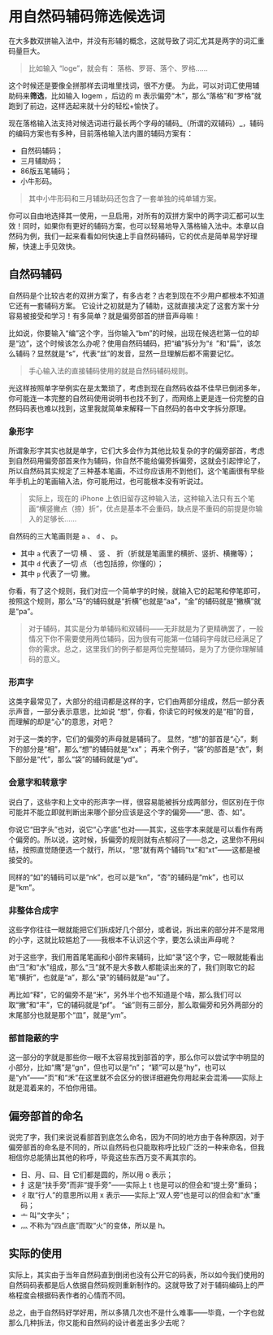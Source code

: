 # 用自然码辅码筛选候选词

在大多数双拼输入法中，并没有形辅的概念，这就导致了词汇尤其是两字的词汇重码量巨大。

> 比如输入 “loge”，就会有： 落格、罗哥、落个、罗格……

这个时候还是要像全拼那样去词堆里找词，很不方便。 为此，可以对词汇使用辅助码来**筛选**，比如输入 logem ，后边的 m 表示偏旁“木”，那么“落格”和“罗格”就跑到了前边，这样选起来就十分的轻松+愉快了。

现在落格输入法支持对候选词进行最长两个字母的辅码_（所谓的双辅码）_，辅码的编码方案也有多种，目前落格输入法内置的辅码方案有：

* 自然码辅码；
* 三月辅助码；
* 86版五笔辅码；
* 小牛形码。

> 其中小牛形码和三月辅助码还包含了一套单独的纯单辅方案。

你可以自由地选择其一使用，一旦启用，对所有的双拼方案中的两字词汇都可以生效！同时，如果你有更好的辅码方案，也可以轻易地导入落格输入法中。本章以自然码为例，我们一起来看看如何快速上手自然码辅码，它的优点是简单易学好理解，快速上手见效快。

## 自然码辅码

自然码是个比较古老的双拼方案了，有多古老？古老到现在不少用户都根本不知道它还有一套辅码方案。 它设计之初就是为了辅助，这就直接决定了这套方案十分容易被接受和学习！有多简单？就是偏旁部首的拼音声母嘛！

比如说，你要输入“编”这个字，当你输入“bm”的时候，出现在候选栏第一位的却是“边”，这个时候该怎么办呢？使用自然码辅码，把“编”拆分为“纟”和“扁”，该怎么辅码？显然就是“s”，代表“丝”的发音，显然一旦理解后都不需要记忆。

> 手心输入法的直接辅码使用的就是自然码辅码规则。

光这样按照单字举例实在是太繁琐了，考虑到现在自然码收益不佳早已倒闭多年，你可能连一本完整的自然码使用说明书也找不到了，而网络上更是连一份完整的自然码码表也难以找到，这里我就简单来解释一下自然码的各中文字拆分原理。

### 象形字

所谓象形字其实也就是单字，它们大多会作为其他比较复杂的字的偏旁部首，考虑到自然码用偏旁部首来作为辅码，你自然不能给偏旁拆偏旁，这就会引起悖论了，所以自然码其实规定了三种基本笔画，不过你应该用不到他们，这个笔画很有早些年手机上的笔画输入法，你可能用过，也可能根本没有听说过。

> 实际上，现在的 iPhone 上依旧留存这种输入法，这种输入法只有五个笔画“横竖撇点（捺）折”，优点是基本不会重码，缺点是不重码的前提是你输入的足够长……

自然码的三大笔画则是 `a` 、 `d` 、 `p`。

* 其中 `a` 代表了一切 横 、 竖 、 折（折就是笔画里的横折、竖折、横撇等）；
* 其中 `d` 代表了一切 点 （也包括捺，你懂的）；
* 其中 `p` 代表了一切 撇。

你看，有了这个规则，我们对应一个简单字的时候，就输入它的起笔和停笔即可，按照这个规则，那么“马”的辅码就是“折横”也就是“aa”，“金”的辅码就是“撇横”就是“pa”。

> 对于辅码，其实是分为单辅码和双辅码——无非就是为了更精确罢了，一般情况下你不需要使用两位辅码，因为很有可能第一位辅码字母就已经满足了你的需求。总之，这里我们的例子都是两位完整辅码，是为了方便你理解辅码的意义。

### 形声字

这类字最常见了，大部分的组词都是这样的字，它们由两部分组成，然后一部分表示声音，一部分表示意思，比如说 “想”，你看，你读它的时候发的是“相”的音，而理解的却是“心”的意思，对吧？

对于这一类的字，它们的偏旁的声母就是辅码了。 显然，“想”的部首是“心”，剩下的部分是“相”，那么“想”的辅码就是“xx”； 再来个例子，“袋”的部首是“衣”，剩下部分是“代”，那么“袋”的辅码就是“yd”。

### 会意字和转意字

说白了，这些字和上文中的形声字一样，很容易能被拆分成两部分，但区别在于你可能并不能立即就判断出来哪个部分应该是这个字的偏旁——“思、杏、如”。

你说它“田字头”也对，说它“心字底”也对——其实，这些字本来就是可以看作有两个偏旁的。所以说，这时候，拆偏旁的规则就有点郁闷了——总之，这里你不用纠结，按照直觉随便选一个就行，所以，“思”就有两个辅码“tx”和“xt”——这都是被接受的。

同样的“如”的辅码可以是“nk”，也可以是“kn”，“杏”的辅码是“mk”，也可以是“km”。

### 非整体合成字

这些字你往往一眼就能把它们拆成好几个部分，或者说，拆出来的部分并不是常用的小字，这就比较尴尬了——我根本不认识这个字，要怎么读出声母呢？

对于这些字，我们用首尾笔画和小部件来辅码，比如“录”这个字，它一眼就能看出由“彐”和“水”组成，那么“彐”就不是大多数人都能读出来的了，我们则取它的起笔“横折”，也就是“a”，那么“录”的辅码就是“au”了。

再比如“释”，它的偏旁不是“米”，另外半个也不知道是个啥，那么我们可以取“撇”和“丰”，它的辅码就是“pf”。 “谧”则有三部分，那么取偏旁和另外两部分的末尾部分也就是那个“皿”，就是“ym”。

### 部首隐蔽的字

这一部分的字就是那些你一眼不太容易找到部首的字，那么你可以尝试字中明显的小部分，比如“鹰”是“gn”，但也可以是“n”； “颖”可以是“hy”，也可以是“yh”——“页”和“禾”在这里就不会区分的很详细避免你用起来会混淆——实际上就是混着来的，不怕你用错。

## 偏旁部首的命名

说完了字，我们来说说看部首到底怎么命名，因为不同的地方由于各种原因，对于偏旁部首的命名是不同的，所以自然码也只能取称呼比较广泛的一种来命名，但我相信你总能猜出其他的称呼，毕竟这些东西万变不离其宗的。

* 日、月、曰、目 它们都是圆的，所以用 o 表示；
* 扌这是“扶手旁”而非“提手旁”——实际上 t 也是可以的但会和“提土旁”重码；
* 彳取“行人”的意思所以用 x 表示——实际上“双人旁”也是可以的但会和“水”重码；
* 亠 叫“文字头”；
* 灬 不称为“四点底”而取“火”的变体，所以是 h。

## 实际的使用

实际上，其实由于当年自然码直到倒闭也没有公开它的码表，所以如今我们使用的自然码码表都是后人依据自然码规则重新制作的。这就导致了对于辅码编码上的严格程度会根据码表作者的心情而不同。

总之，由于自然码好学好用，所以多猜几次也不是什么难事——毕竟，一个字也就那么几种拆法，你又能和自然码的设计者差出多少去呢？

